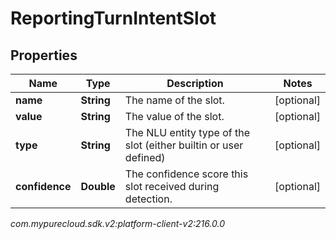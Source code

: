 # ReportingTurnIntentSlot


## Properties

| Name | Type | Description | Notes |
| ------------ | ------------- | ------------- | ------------- |
| **name** | **String** | The name of the slot. |  [optional] |
| **value** | **String** | The value of the slot. |  [optional] |
| **type** | **String** | The NLU entity type of the slot (either builtin or user defined) |  [optional] |
| **confidence** | **Double** | The confidence score this slot received during detection. |  [optional] |




_com.mypurecloud.sdk.v2:platform-client-v2:216.0.0_
